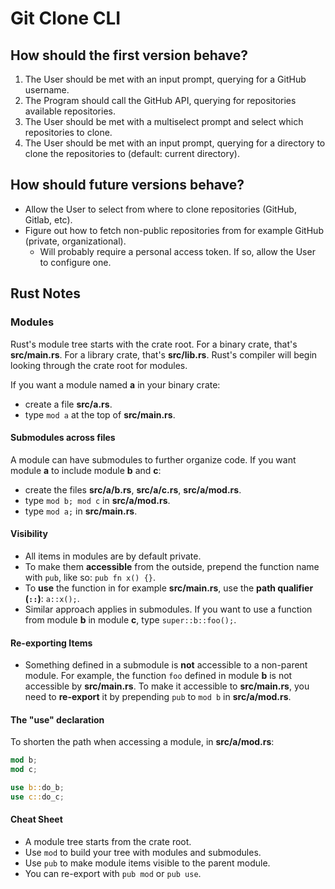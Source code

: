 # Git Clone CLI

## How should the first version behave?

1. The User should be met with an input prompt, querying for a GitHub username.
2. The Program should call the GitHub API, querying for repositories available repositories.
3. The User should be met with a multiselect prompt and select which repositories to clone.
4. The User should be met with an input prompt, querying for a directory to clone the repositories to (default: current directory).

## How should future versions behave?

- Allow the User to select from where to clone repositories (GitHub, Gitlab, etc).
- Figure out how to fetch non-public repositories from for example GitHub (private, organizational).
  - Will probably require a personal access token. If so, allow the User to configure one.

## Rust Notes

### Modules

Rust's module tree starts with the crate root. For a binary crate, that's **src/main.rs**. For a library crate, that's **src/lib.rs**.
Rust's compiler will begin looking through the crate root for modules.

If you want a module named **a** in your binary crate:

- create a file **src/a.rs**.
- type `mod a` at the top of **src/main.rs**.

#### Submodules across files

A module can have submodules to further organize code.
If you want module **a** to include module **b** and **c**:

- create the files **src/a/b.rs**, **src/a/c.rs**, **src/a/mod.rs**.
- type `mod b; mod c` in **src/a/mod.rs**.
- type `mod a;` in **src/main.rs**.

#### Visibility

- All items in modules are by default private.
- To make them **accessible** from the outside, prepend the function name with `pub`, like so: `pub fn x() {}`.
- To **use** the function in for example **src/main.rs**, use the **path qualifier (`::`)**: `a::x();`.
- Similar approach applies in submodules. If you want to use a function from module **b** in module **c**, type `super::b::foo();`.

#### Re-exporting Items

- Something defined in a submodule is **not** accessible to a non-parent module. For example, the function `foo` defined in module **b** is not accessible by **src/main.rs**. To make it accessible to **src/main.rs**, you need to **re-export** it by prepending `pub` to `mod b` in **src/a/mod.rs**.

#### The "use" declaration

To shorten the path when accessing a module, in **src/a/mod.rs**:
```rs
mod b;
mod c;

use b::do_b;
use c::do_c;
```

#### Cheat Sheet

- A module tree starts from the crate root.
- Use `mod` to build your tree with modules and submodules.
- Use `pub` to make module items visible to the parent module.
- You can re-export with `pub mod` or `pub use`.
